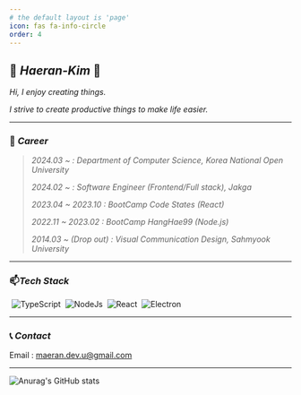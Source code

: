 ```yaml
---
# the default layout is 'page'
icon: fas fa-info-circle
order: 4
---
```


## 🌱 **_Haeran-Kim_** 🌱

_Hi, I enjoy creating things._

_I strive to create productive things to make life easier._

<hr/>

### 💼 _Career_

> _2024.03 ~  : Department of Computer Science, Korea National Open University_
> 
> _2024.02 ~  : Software Engineer (Frontend/Full stack), Jakga_
> 
> _2023.04 ~ 2023.10 : BootCamp Code States (React)_
> 
> _2022.11 ~ 2023.02 : BootCamp HangHae99 (Node.js)_
> 
> _2014.03 ~ (Drop out) : Visual Communication Design, Sahmyook University_


<hr/>

### 📫_Tech Stack_  

<div style='display:flex; .img.mar'>
  <img style='margin:0px 4px' src="https://img.shields.io/badge/TypeScript-3178C6?style=flat&logo=TypeScript&logoColor=white" alt='TypeScript'/>
  <img style='margin:0px 4px' src="https://img.shields.io/badge/NodeJs-339933?style=flat&logo=nodedotjs&logoColor=white" alt='NodeJs'/>
  <img style='margin:0px 4px' src="https://img.shields.io/badge/React-61DAFB?style=flat&logo=react&logoColor=white" alt='React'/>
  <img style='margin:0px 4px' src="https://img.shields.io/badge/Electron-47848F?style=flat&logo=electron&logoColor=white" alt='Electron'/>
</div>

<hr/>

### 📞 _Contact_
Email : maeran.dev.u@gmail.com

<hr/>

![Anurag's GitHub stats](https://github-readme-stats.vercel.app/api?username=kimmand0o0&&show_icons=true&theme=great-gatsby) 

